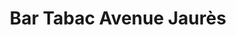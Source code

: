 ---
title: "Bar Tabac Avenue Jaurès"
url: /dijon/bar-tabac-avenue-jaures/
shop: marchand de journaux
---